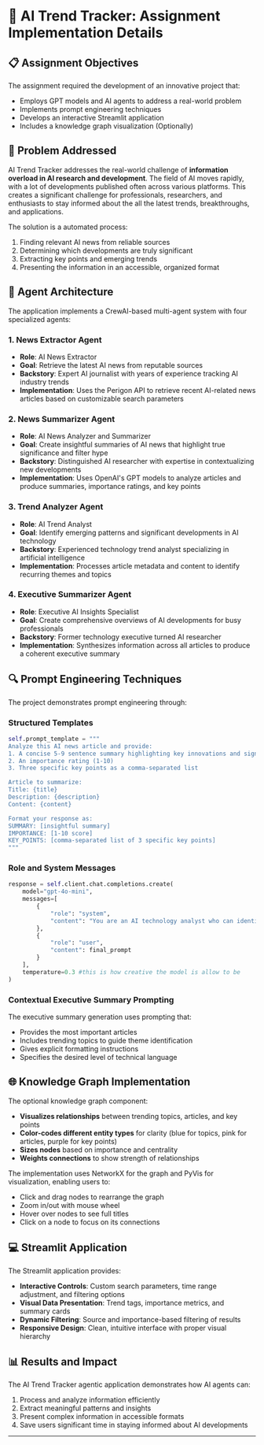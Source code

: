 # 📝 AI Trend Tracker: Assignment Implementation Details

## 📋 Assignment Objectives

The assignment required the development of an innovative project that:
- Employs GPT models and AI agents to address a real-world problem
- Implements prompt engineering techniques
- Develops an interactive Streamlit application
- Includes a knowledge graph visualization (Optionally)

## 🎯 Problem Addressed

AI Trend Tracker addresses the real-world challenge of **information overload in AI research and development**. The field of AI moves rapidly, with a lot of developments published often across various platforms. This creates a significant challenge for professionals, researchers, and enthusiasts to stay informed about the all the latest trends, breakthroughs, and applications.

The solution is a automated process:
1. Finding relevant AI news from reliable sources
2. Determining which developments are truly significant
3. Extracting key points and emerging trends
4. Presenting the information in an accessible, organized format

## 🧩 Agent Architecture

The application implements a CrewAI-based multi-agent system with four specialized agents:

### 1. News Extractor Agent
- **Role**: AI News Extractor
- **Goal**: Retrieve the latest AI news from reputable sources
- **Backstory**: Expert AI journalist with years of experience tracking AI industry trends
- **Implementation**: Uses the Perigon API to retrieve recent AI-related news articles based on customizable search parameters

### 2. News Summarizer Agent
- **Role**: AI News Analyzer and Summarizer
- **Goal**: Create insightful summaries of AI news that highlight true significance and filter hype
- **Backstory**: Distinguished AI researcher with expertise in contextualizing new developments
- **Implementation**: Uses OpenAI's GPT models to analyze articles and produce summaries, importance ratings, and key points

### 3. Trend Analyzer Agent
- **Role**: AI Trend Analyst
- **Goal**: Identify emerging patterns and significant developments in AI technology
- **Backstory**: Experienced technology trend analyst specializing in artificial intelligence
- **Implementation**: Processes article metadata and content to identify recurring themes and topics

### 4. Executive Summarizer Agent
- **Role**: Executive AI Insights Specialist
- **Goal**: Create comprehensive overviews of AI developments for busy professionals
- **Backstory**: Former technology executive turned AI researcher
- **Implementation**: Synthesizes information across all articles to produce a coherent executive summary

## 🔍 Prompt Engineering Techniques

The project demonstrates prompt engineering through:

### Structured Templates
```python
self.prompt_template = """
Analyze this AI news article and provide:
1. A concise 5-9 sentence summary highlighting key innovations and significance
2. An importance rating (1-10)
3. Three specific key points as a comma-separated list

Article to summarize:
Title: {title}
Description: {description}
Content: {content}

Format your response as:
SUMMARY: [insightful summary]
IMPORTANCE: [1-10 score]
KEY_POINTS: [comma-separated list of 3 specific key points]
"""
```

### Role and System Messages
```python
response = self.client.chat.completions.create(
    model="gpt-4o-mini",
    messages=[
        {
            "role": "system",
            "content": "You are an AI technology analyst who can identify significant developments and summarize them concisely."
        },
        {
            "role": "user",
            "content": final_prompt
        }
    ],
    temperature=0.3 #this is how creative the model is allow to be
)
```

### Contextual Executive Summary Prompting
The executive summary generation uses prompting that:
- Provides the most important articles
- Includes trending topics to guide theme identification
- Gives explicit formatting instructions
- Specifies the desired level of technical language

## 🌐 Knowledge Graph Implementation

The optional knowledge graph component:

- **Visualizes relationships** between trending topics, articles, and key points
- **Color-codes different entity types** for clarity (blue for topics, pink for articles, purple for key points)
- **Sizes nodes** based on importance and centrality
- **Weights connections** to show strength of relationships

The implementation uses NetworkX for the graph and PyVis for visualization, enabling users to:
- Click and drag nodes to rearrange the graph
- Zoom in/out with mouse wheel
- Hover over nodes to see full titles
- Click on a node to focus on its connections

## 💻 Streamlit Application

The Streamlit application provides:

- **Interactive Controls**: Custom search parameters, time range adjustment, and filtering options
- **Visual Data Presentation**: Trend tags, importance metrics, and summary cards
- **Dynamic Filtering**: Source and importance-based filtering of results
- **Responsive Design**: Clean, intuitive interface with proper visual hierarchy

## 📊 Results and Impact

The AI Trend Tracker agentic application demonstrates how AI agents can:
1. Process and analyze information efficiently
2. Extract meaningful patterns and insights
3. Present complex information in accessible formats
4. Save users significant time in staying informed about AI developments

---

